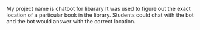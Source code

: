 My project name is chatbot for libarary
It was used to figure out the exact location of a particular book in the library. Students could chat with the bot and the bot would answer with the correct location. 